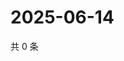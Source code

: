 # 2025-06-14

共 0 条

<!-- BEGIN ZHIHUVIDEO -->
<!-- 最后更新时间 Sat Jun 14 2025 14:15:05 GMT+0800 (China Standard Time) -->

<!-- END ZHIHUVIDEO -->
